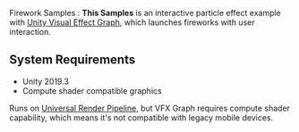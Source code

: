 Firework Samples : **This Samples** is an interactive particle effect example with [Unity Visual
Effect Graph], which launches fireworks with user interaction.

[Unity Visual Effect Graph]: https://unity.com/visual-effect-graph

System Requirements
-------------------
- Unity 2019.3
- Compute shader compatible graphics

Runs on [Universal Render Pipeline], but VFX Graph requires
compute shader capability, which means it's not compatible with legacy
mobile devices.

[Universal Render Pipeline]:
  https://docs.unity3d.com/Packages/com.unity.render-pipelines.universal@latest/
